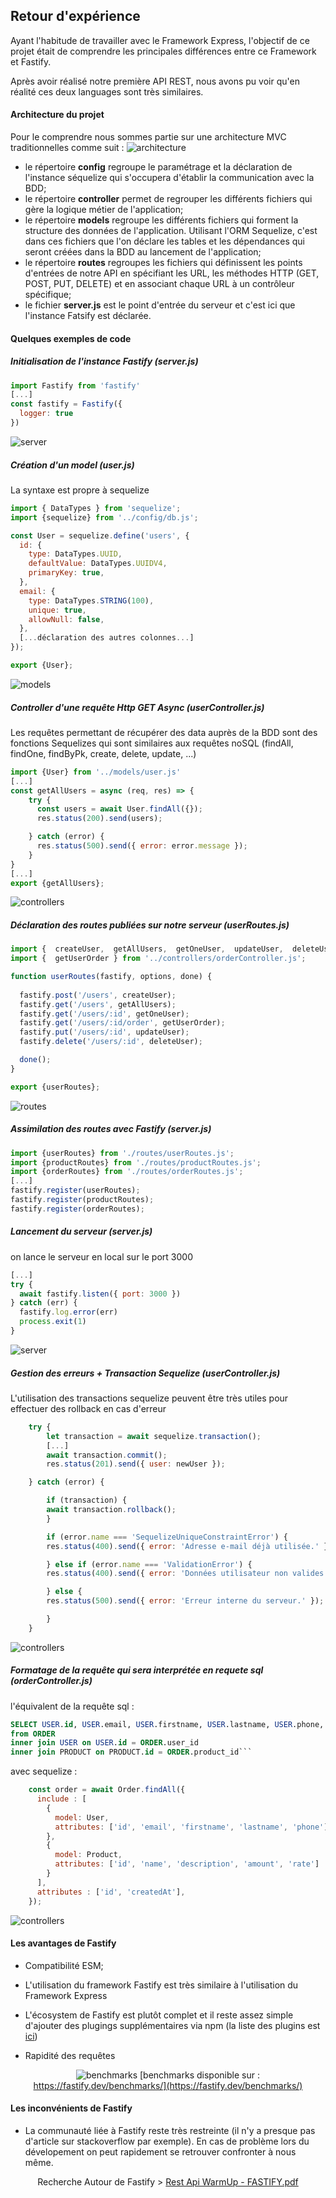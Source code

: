 ## Retour d'expérience

Ayant l'habitude de travailler avec le Framework Express, l'objectif de ce projet était de comprendre les principales différences entre ce Framework et Fastify.

Après avoir réalisé notre première API REST, nous avons pu voir qu'en réalité ces deux languages sont très similaires.

#### Architecture du projet

Pour le comprendre nous sommes partie sur une architecture MVC traditionnelles comme suit : 
![architecture](img/architecture.png)

- le répertoire **config** regroupe le paramétrage et la déclaration de l'instance séquelize qui s'occupera d'établir la communication avec la BDD;
- le répertoire **controller** permet de regrouper les différents fichiers qui gère la logique métier de l'application;
- le répertoire **models** regroupe les différents fichiers qui forment la structure des données de l'application. Utilisant l'ORM Sequelize, c'est dans ces fichiers que l'on déclare les tables et les dépendances qui seront créées dans la BDD au lancement de l'application;
- le répertoire **routes** regroupes les fichiers qui définissent les points d'entrées de notre API en spécifiant les URL, les méthodes HTTP (GET, POST, PUT, DELETE) et en associant chaque URL à un contrôleur spécifique;
- le fichier **server.js** est le point d'entrée du serveur et c'est ici que l'instance Fatsify est déclarée.

#### Quelques exemples de code

##### Initialisation de l'instance Fastify (server.js)
```js
import Fastify from 'fastify'
[...]
const fastify = Fastify({
  logger: true
})
```
![server](img/serverjs.png)


##### Création d'un model (user.js)
La syntaxe est propre à sequelize
```js
import { DataTypes } from 'sequelize';
import {sequelize} from '../config/db.js';

const User = sequelize.define('users', {
  id: {
    type: DataTypes.UUID,
    defaultValue: DataTypes.UUIDV4,
    primaryKey: true,
  },
  email: {
    type: DataTypes.STRING(100),
    unique: true,
    allowNull: false,
  },
  [...déclaration des autres colonnes...]
});

export {User};
```
![models](img/models.png)

##### Controller d'une requête Http GET Async (userController.js)
Les requêtes permettant de récupérer des data auprès de la BDD sont des fonctions Sequelizes qui sont similaires aux requêtes noSQL (findAll, findOne, findByPk, create, delete, update, ...)
```js
import {User} from '../models/user.js'
[...]
const getAllUsers = async (req, res) => {
    try {
      const users = await User.findAll({});
      res.status(200).send(users);

    } catch (error) {
      res.status(500).send({ error: error.message });
    }
}
[...]
export {getAllUsers};
```
![controllers](img/controllers.png)

##### Déclaration des routes publiées sur notre serveur (userRoutes.js)
```js
import {  createUser,  getAllUsers,  getOneUser,  updateUser,  deleteUser} from '../controllers/userController.js';
import {  getUserOrder } from '../controllers/orderController.js';

function userRoutes(fastify, options, done) {
    
  fastify.post('/users', createUser);
  fastify.get('/users', getAllUsers);
  fastify.get('/users/:id', getOneUser);
  fastify.get('/users/:id/order', getUserOrder);
  fastify.put('/users/:id', updateUser);
  fastify.delete('/users/:id', deleteUser);

  done();
}

export {userRoutes};
```
![routes](img/routes.png)


##### Assimilation des routes avec Fastify (server.js)
```js
import {userRoutes} from './routes/userRoutes.js';
import {productRoutes} from './routes/productRoutes.js';
import {orderRoutes} from './routes/orderRoutes.js';
[...]
fastify.register(userRoutes);
fastify.register(productRoutes);
fastify.register(orderRoutes);
```

##### Lancement du serveur (server.js)
on lance le serveur en local sur le port 3000
```js
[...]
try {
  await fastify.listen({ port: 3000 })
} catch (err) {
  fastify.log.error(err)
  process.exit(1)
}
```
![server](img/serverjs.png)

##### Gestion des erreurs + Transaction Sequelize (userController.js)
L'utilisation des transactions sequelize peuvent être très utiles pour effectuer des rollback en cas d'erreur
```js
    try {
        let transaction = await sequelize.transaction();
        [...]
        await transaction.commit();
        res.status(201).send({ user: newUser });

    } catch (error) {

        if (transaction) {
        await transaction.rollback();
        }

        if (error.name === 'SequelizeUniqueConstraintError') {
        res.status(400).send({ error: 'Adresse e-mail déjà utilisée.' });

        } else if (error.name === 'ValidationError') {
        res.status(400).send({ error: 'Données utilisateur non valides.' });

        } else {
        res.status(500).send({ error: 'Erreur interne du serveur.' });

        }
    }
```
![controllers](img/controllers.png)


##### Formatage de la requête qui sera interprétée en requete sql (orderController.js)
l'équivalent de la requête sql : 
```sql
SELECT USER.id, USER.email, USER.firstname, USER.lastname, USER.phone, PRODUCT.id, PRODUCT.name, PRODUCT.description, PRODUCT.amount, PRODUCT.rate, ORDER.id, ORDER.createdAt 
from ORDER 
inner join USER on USER.id = ORDER.user_id 
inner join PRODUCT on PRODUCT.id = ORDER.product_id```
```

avec sequelize :
```js
    const order = await Order.findAll({
      include : [
        {
          model: User,
          attributes: ['id', 'email', 'firstname', 'lastname', 'phone'],
        },
        {
          model: Product,
          attributes: ['id', 'name', 'description', 'amount', 'rate']
        }
      ],
      attributes : ['id', 'createdAt'],
    });
```
![controllers](img/controllers.png)

#### Les avantages de Fastify

- Compatibilité ESM;
- L'utilisation du framework Fastify est très similaire à l'utilisation du Framework Express
- L'écosystem de Fastify est plutôt complet et il reste assez simple d'ajouter des plugings supplémentaires via npm (la liste des plugins est [ici](https://fastify.dev/ecosytem/))

- Rapidité des requêtes
<div style="text-align: center;">

![benchmarks](img/benchmarks.png)
[benchmarks disponible sur : https://fastify.dev/benchmarks/](https://fastify.dev/benchmarks/)

</div>

#### Les inconvénients de Fastify

- La communauté liée à Fastify reste très restreinte (il n'y a presque pas d'article sur stackoverflow par exemple). En cas de problème lors du dévelopement on peut rapidement se retrouver confronter à nous même.

<div style="text-align: center;">

Recherche Autour de Fastify > [Rest Api WarmUp - FASTIFY.pdf](<Rest Api WarmUp - FASTIFY.pdf>)

</div>
